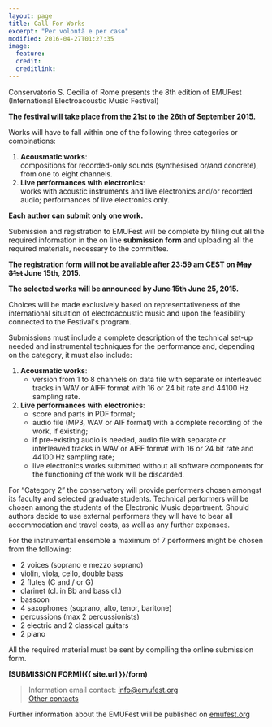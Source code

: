 ```yaml
---
layout: page
title: Call For Works
excerpt: "Per volontà e per caso"
modified: 2016-04-27T01:27:35
image:
  feature:
  credit:
  creditlink:
---
```


Conservatorio S. Cecilia of Rome presents the 8th edition of EMUFest   
(International Electroacoustic Music Festival)

**The festival will take place from the 21st to the 26th of September 2015.**

Works will have to fall within one of the following three categories or combinations:

 1. **Acousmatic works**:   
    compositions for recorded-only sounds (synthesised or/and concrete), from one to eight channels.
 2. **Live performances with electronics**:   
    works with acoustic instruments and live electronics and/or recorded audio; performances of live electronics only.

**Each author can submit only one work.**

Submission and registration to EMUFest will be complete by filling out all the required information in the on line **submission form** and uploading all the required materials, necessary to the committee.

**The registration form will not be available after 23:59 am CEST on <del>May 31st</del> June 15th, 2015.**

**The selected works will be announced by <del>June 15th</del> June 25, 2015.**

Choices will be made exclusively based on representativeness of the international situation of electroacoustic music and upon the feasibility connected to the Festival's program.

Submissions must include a complete description of the technical set-up needed and instrumental techniques for the performance and, depending on the category, it must also include:

 1. **Acousmatic works**:
    - version from 1 to 8 channels on data file with separate or interleaved tracks in WAV or AIFF format with 16 or 24 bit rate and 44100 Hz sampling rate.
 2. **Live performances with electronics**:
    - score and parts in PDF format;
    - audio file (MP3, WAV or AIF format) with a complete recording of the work, if existing;
    - if pre-existing audio is needed, audio file with separate or interleaved tracks in WAV or AIFF format with 16 or 24 bit rate and 44100 Hz sampling rate;
    - live electronics works submitted without all software components for the functioning of the work will be discarded.

For “Category 2” the conservatory will provide performers chosen amongst its faculty and selected graduate students. Technical performers will be chosen among the students of the Electronic Music department. Should authors decide to use external performers they will have to bear all accommodation and travel costs, as well as any further expenses.

For the instrumental ensemble a maximum of 7 performers might be chosen from the following:

  - 2 voices (soprano e mezzo soprano)
  - violin, viola, cello, double bass
  - 2 flutes (C and / or G)
  - clarinet (cl. in Bb and bass cl.)
  - bassoon
  - 4 saxophones (soprano, alto, tenor, baritone)
  - percussions (max 2 percussionists)
  - 2 electric and 2 classical guitars
  - 2 piano

All the required material must be sent by compiling the online submission form.

**[SUBMISSION FORM]({{ site.url }}/form)**

> Information email contact: [info@emufest.org](info@emufest.org)   
> [Other contacts](http://www.emufest.org/about/#contacts)

Further information about the EMUFest will be published on [emufest.org](http://www.emufest.org)
